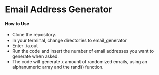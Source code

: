 <h1> Email Address Generator </h1>

<h4> How to Use </h4>

<ul>

<li> Clone the repository. </li>

<li> In your terminal, change directories to email_generator </li>

<li> Enter ./a.out </li>

<li>Run the code and insert the number of email addresses you want to generate when asked.</li>

<li>The code will generate x amount of randomized emails, using an alphanumeric array and the rand() function.</li>

</ul>

